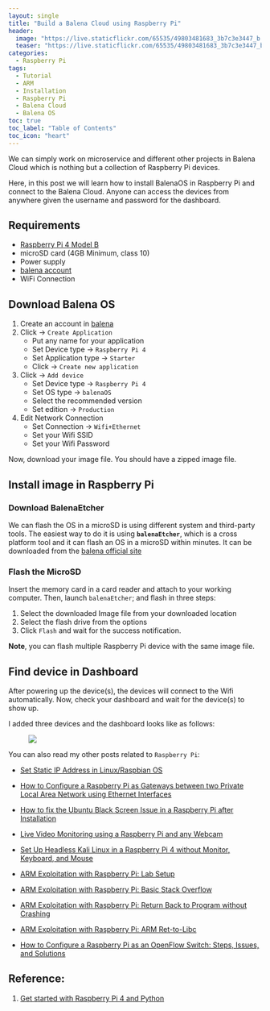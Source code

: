 ```yaml
---
layout: single
title: "Build a Balena Cloud using Raspberry Pi"
header:
  image: "https://live.staticflickr.com/65535/49803481683_3b7c3e3447_b.jpg"
  teaser: "https://live.staticflickr.com/65535/49803481683_3b7c3e3447_b.jpg"
categories:
  - Raspberry Pi
tags:
  - Tutorial
  - ARM
  - Installation
  - Raspberry Pi
  - Balena Cloud
  - Balena OS
toc: true
toc_label: "Table of Contents"
toc_icon: "heart"
---
```

We can simply work on microservice and different other projects in Balena Cloud which is nothing but a collection of Raspberry Pi devices.

Here, in this post we will learn how to install BalenaOS in Raspberry Pi and connect to the Balena Cloud. Anyone can access the devices from anywhere given the username and password for the dashboard.

## Requirements
-   [Raspberry Pi 4 Model B](https://www.raspberrypi.org/products/raspberry-pi-4-model-b/) 
-   microSD card (4GB Minimum, class 10)
-   Power supply
-   [balena account](https://dashboard.balena-cloud.com/signup)
-   WiFi Connection

## Download Balena OS
1. Create an account in [balena](https://dashboard.balena-cloud.com/signup)
2. Click -> `Create Application`
	- Put any name for your application
	- Set Device type -> `Raspberry Pi 4`
	- Set Application type -> `Starter`
	- Click -> `Create new application`
3. Click -> `Add device`
	- Set Device type -> `Raspberry Pi 4`
	- Set OS type -> `balenaOS`
	- Select the recommended version
	- Set edition -> `Production`
4. Edit Network Connection
	- Set Connection -> `Wifi+Ethernet`
	- Set your Wifi SSID
	- Set your Wifi Password

Now, download your image file. You should have a zipped image file.

## Install image in Raspberry Pi
### Download BalenaEtcher
We can flash the OS in a microSD is using different system and third-party tools. The easiest way to do it is using **`balenaEtcher`**, which is a cross platform tool and it can flash an OS in a microSD within minutes. It can be downloaded from the [balena official site](https://www.balena.io/etcher/)

### Flash the MicroSD
Insert the memory card in a card reader and attach to your working computer. Then, launch `balenaEtcher`; and flash in three steps:

1. Select the downloaded Image file from your downloaded location
2. Select the flash drive from the options
3. Click `Flash` and wait for the success notification.

**Note**, you can flash multiple Raspberry Pi device with the same image file.


## Find device in Dashboard
After powering up the device(s), the devices will connect to the Wifi automatically. Now, check your dashboard and wait for the device(s) to show up.

I added three devices and the dashboard looks like as follows:


<figure>
	<a href="https://live.staticflickr.com/65535/49803482718_713ee46128_b.jpg"><img src="https://live.staticflickr.com/65535/49803482718_713ee46128_b.jpg"></a></figure>

You can also read my other posts related to `Raspberry Pi`:

* [Set Static IP Address in Linux/Raspbian OS](https://shantoroy.com/linux/set-static-hostname-linux-mac-windows-raspbian/)

* [How to Configure a Raspberry Pi as Gateways between two Private Local Area Network using Ethernet Interfaces](https://shantoroy.com/raspberry%20pi/how-to-configure-raspberry-pi-as-gateway/)

* [How to fix the Ubuntu Black Screen Issue in a Raspberry Pi after Installation](https://shantoroy.com/ubuntu/ubuntu-HDMI-black-screen-issue-in-raspberry-pi/)

* [Live Video Monitoring using a Raspberry Pi and any Webcam](https://shantoroy.com/raspberry%20pi/live-monitoring-using-raspberry-pi-and-any-webcam/)

* [Set Up Headless Kali Linux in a Raspberry Pi 4 without Monitor, Keyboard, and Mouse](https://shantoroy.com/security/install-kali-linux-in-raspberry-pi-4/)

* [ARM Exploitation with Raspberry Pi: Lab Setup](https://shantoroy.com/security/ARM-exploitation-Raspberry-Pi-lab-setup/)

* [ARM Exploitation with Raspberry Pi: Basic Stack Overflow](https://shantoroy.com/security/ARM-exploitation-raspberry-pi-stack-overflow/)

* [ARM Exploitation with Raspberry Pi: Return Back to Program without Crashing](https://shantoroy.com/security/avoid-segmentation-fault-return-from-shellcode/)

* [ARM Exploitation with Raspberry Pi: ARM Ret-to-Libc](https://shantoroy.com/security/ret-to-libc-arm-exploitation-raspberry-pi/)


-   [How to Configure a Raspberry Pi as an OpenFlow Switch: Steps, Issues, and Solutions](https://shantoroy.com/openflow/how-to-configure-raspberry-pi-as-open-flow-switch/)

## Reference:
1. [Get started with Raspberry Pi 4 and Python](https://www.balena.io/docs/learn/getting-started/raspberrypi4-64/python/)
<!--stackedit_data:
eyJoaXN0b3J5IjpbLTE2MzU0MDIxMTcsMzk0MzIxMzYxLDM5ND
MyMTM2MSw2ODU1MjUxNDRdfQ==
-->